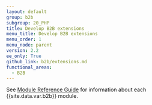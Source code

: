 ```yaml
---
layout: default
group: b2b
subgroup: 20_PHP
title: Develop B2B extensions
menu_title: Develop B2B extensions
menu_order: 1
menu_node: parent
version: 2.2
ee_only: True
github_link: b2b/extensions.md
functional_areas:
  - B2B
---
```


See [Module Reference Guide]({{page.baseurl}}/mrg/intro.html) for information about each {{site.data.var.b2b}} module.
